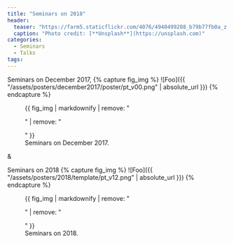 ```yaml
---
title: "Seminars on 2018"
header:
  teaser: "https://farm5.staticflickr.com/4076/4940499208_b79b77fb0a_z.jpg"
  caption: "Photo credit: [**Unsplash**](https://unsplash.com)"
categories:
  - Seminars
  - Talks
tags:
---
```


Seminars on December 2017,
{% capture fig_img %}
![Foo]({{ "/assets/posters/december2017/poster/pt_v00.png" | absolute_url }})
{% endcapture %}
<figure>
{{ fig_img | markdownify | remove: "<p>" | remove: "</p>" }}
<figcaption>Seminars on December 2017.</figcaption>
</figure>

&

Seminars on 2018
{% capture fig_img %}
![Foo]({{ "/assets/posters/2018/template/pt_v12.png" | absolute_url }})
{% endcapture %}
<figure>
{{ fig_img | markdownify | remove: "<p>" | remove: "</p>" }}
<figcaption>Seminars on 2018.</figcaption>
</figure>
